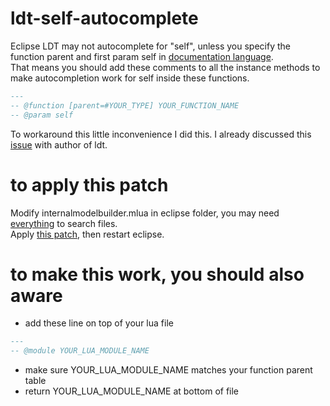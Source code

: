 # ldt-self-autocomplete
Eclipse LDT may not autocomplete for "self", unless you specify the function parent and first param self in [documentation language](http://wiki.eclipse.org/LDT/User_Area/Documentation_Language).  
That means you should add these comments to all the instance methods to make autocompletion work for self inside these functions.
```lua
---
-- @function [parent=#YOUR_TYPE] YOUR_FUNCTION_NAME
-- @param self
```
To workaround this little inconvenience I did this.
I already discussed this [issue](https://www.eclipse.org/forums/index.php/t/1080353/) with author of ldt.   

# to apply this patch
Modify internalmodelbuilder.mlua in eclipse folder, you may need [everything](http://www.voidtools.com/) to search files.  
Apply [this patch](https://github.com/ps5mh/ldt-self-autocomplete/commit/be1966456469a94e6e72b941f3c7417a40468130), then restart eclipse.  

# to make this work, you should also aware
- add these line on top of your lua file
```lua
---
-- @module YOUR_LUA_MODULE_NAME
```
- make sure YOUR_LUA_MODULE_NAME matches your function parent table
- return YOUR_LUA_MODULE_NAME at bottom of file
